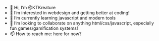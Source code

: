 - 👋 Hi, I’m @KTKreature
- 👀 I’m interested in webdesign and getting better at coding!
- 🌱 I’m currently learning javascript and modern tools
- 💞️ I’m looking to collaborate on anything html/css/javascript, especially fun games/gamification systems!
- 📫 How to reach me: here for now?

<!---
KTKreature/KTKreature is a ✨ special ✨ repository because its `README.md` (this file) appears on your GitHub profile.
You can click the Preview link to take a look at your changes.
--->
